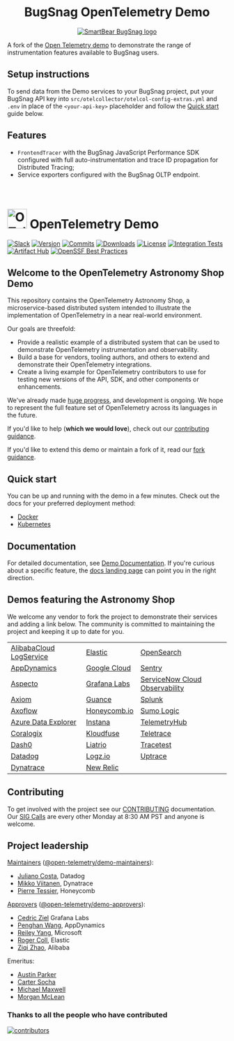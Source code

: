 <!-- markdownlint-disable-next-line -->
<div align="center">
  <h1>BugSnag OpenTelemetry Demo</h1>
  <a href="https://www.bugsnag.com">
    <picture>
      <source media="(prefers-color-scheme: dark)" srcset="https://assets.smartbear.com/m/3dab7e6cf880aa2b/original/BugSnag-Repository-Header-Dark.svg">
      <img alt="SmartBear BugSnag logo" src="https://assets.smartbear.com/m/3945e02cdc983893/original/BugSnag-Repository-Header-Light.svg">
    </picture>
  </a>
</div>

A fork of the [Open Telemetry demo](https://github.com/open-telemetry/opentelemetry-demo) 
to demonstrate the range of instrumentation features available to BugSnag users.

## Setup instructions

To send data from the Demo services to your BugSnag project, put your BugSnag
API key into `src/otelcollector/otelcol-config-extras.yml` and `.env` in place
of the `<your-api-key>` placeholder and follow the [Quick start](#quick-start) 
guide below.

## Features

- `FrontendTracer` with the BugSnag JavaScript Performance SDK configured
with full auto-instrumentation and trace ID propagation for Distributed Tracing;
- Service exporters configured with the BugSnag OLTP endpoint.

<br />

<!-- markdownlint-disable-next-line -->
# <img src="https://opentelemetry.io/img/logos/opentelemetry-logo-nav.png" alt="OTel logo" width="45"> OpenTelemetry Demo

[![Slack](https://img.shields.io/badge/slack-@cncf/otel/demo-brightgreen.svg?logo=slack)](https://cloud-native.slack.com/archives/C03B4CWV4DA)
[![Version](https://img.shields.io/github/v/release/open-telemetry/opentelemetry-demo?color=blueviolet)](https://github.com/open-telemetry/opentelemetry-demo/releases)
[![Commits](https://img.shields.io/github/commits-since/open-telemetry/opentelemetry-demo/latest?color=ff69b4&include_prereleases)](https://github.com/open-telemetry/opentelemetry-demo/graphs/commit-activity)
[![Downloads](https://img.shields.io/docker/pulls/otel/demo)](https://hub.docker.com/r/otel/demo)
[![License](https://img.shields.io/badge/License-Apache_2.0-blue.svg?color=red)](https://github.com/open-telemetry/opentelemetry-demo/blob/main/LICENSE)
[![Integration Tests](https://github.com/open-telemetry/opentelemetry-demo/actions/workflows/run-integration-tests.yml/badge.svg)](https://github.com/open-telemetry/opentelemetry-demo/actions/workflows/run-integration-tests.yml)
[![Artifact Hub](https://img.shields.io/endpoint?url=https://artifacthub.io/badge/repository/opentelemetry-demo)](https://artifacthub.io/packages/helm/opentelemetry-helm/opentelemetry-demo)
[![OpenSSF Best Practices](https://www.bestpractices.dev/projects/9247/badge)](https://www.bestpractices.dev/en/projects/9247)

## Welcome to the OpenTelemetry Astronomy Shop Demo

This repository contains the OpenTelemetry Astronomy Shop, a microservice-based
distributed system intended to illustrate the implementation of OpenTelemetry in
a near real-world environment.

Our goals are threefold:

- Provide a realistic example of a distributed system that can be used to
  demonstrate OpenTelemetry instrumentation and observability.
- Build a base for vendors, tooling authors, and others to extend and
  demonstrate their OpenTelemetry integrations.
- Create a living example for OpenTelemetry contributors to use for testing new
  versions of the API, SDK, and other components or enhancements.

We've already made [huge
progress](https://github.com/open-telemetry/opentelemetry-demo/blob/main/CHANGELOG.md),
and development is ongoing. We hope to represent the full feature set of
OpenTelemetry across its languages in the future.

If you'd like to help (**which we would love**), check out our [contributing
guidance](./CONTRIBUTING.md).

If you'd like to extend this demo or maintain a fork of it, read our
[fork guidance](https://opentelemetry.io/docs/demo/forking/).

## Quick start

You can be up and running with the demo in a few minutes. Check out the docs for
your preferred deployment method:

- [Docker](https://opentelemetry.io/docs/demo/docker_deployment/)
- [Kubernetes](https://opentelemetry.io/docs/demo/kubernetes_deployment/)

## Documentation

For detailed documentation, see [Demo Documentation][docs]. If you're curious
about a specific feature, the [docs landing page][docs] can point you in the
right direction.

## Demos featuring the Astronomy Shop

We welcome any vendor to fork the project to demonstrate their services and
adding a link below. The community is committed to maintaining the project and
keeping it up to date for you.

|                           |                |                                  |
|---------------------------|----------------|----------------------------------|
| [AlibabaCloud LogService] | [Elastic]      | [OpenSearch]                     |
| [AppDynamics]             | [Google Cloud] | [Sentry]                         |
| [Aspecto]                 | [Grafana Labs] | [ServiceNow Cloud Observability] |
| [Axiom]                   | [Guance]       | [Splunk]                         |
| [Axoflow]                 | [Honeycomb.io] | [Sumo Logic]                     |
| [Azure Data Explorer]     | [Instana]      | [TelemetryHub]                   |
| [Coralogix]               | [Kloudfuse]    | [Teletrace]                      |
| [Dash0]                   | [Liatrio]      | [Tracetest]                      |
| [Datadog]                 | [Logz.io]      | [Uptrace]                        |
| [Dynatrace]               | [New Relic]    |                                  |

## Contributing

To get involved with the project see our [CONTRIBUTING](CONTRIBUTING.md)
documentation. Our [SIG Calls](CONTRIBUTING.md#join-a-sig-call) are every other
Monday at 8:30 AM PST and anyone is welcome.

## Project leadership

[Maintainers](https://github.com/open-telemetry/community/blob/main/guides/contributor/membership.md#maintainer)
([@open-telemetry/demo-maintainers](https://github.com/orgs/open-telemetry/teams/demo-maintainers)):

- [Juliano Costa](https://github.com/julianocosta89), Datadog
- [Mikko Viitanen](https://github.com/mviitane), Dynatrace
- [Pierre Tessier](https://github.com/puckpuck), Honeycomb

[Approvers](https://github.com/open-telemetry/community/blob/main/guides/contributor/membership.md#approver)
([@open-telemetry/demo-approvers](https://github.com/orgs/open-telemetry/teams/demo-approvers)):

- [Cedric Ziel](https://github.com/cedricziel) Grafana Labs
- [Penghan Wang](https://github.com/wph95), AppDynamics
- [Reiley Yang](https://github.com/reyang), Microsoft
- [Roger Coll](https://github.com/rogercoll), Elastic
- [Ziqi Zhao](https://github.com/fatsheep9146), Alibaba

Emeritus:

- [Austin Parker](https://github.com/austinlparker)
- [Carter Socha](https://github.com/cartersocha)
- [Michael Maxwell](https://github.com/mic-max)
- [Morgan McLean](https://github.com/mtwo)

### Thanks to all the people who have contributed

[![contributors](https://contributors-img.web.app/image?repo=open-telemetry/opentelemetry-demo)](https://github.com/open-telemetry/opentelemetry-demo/graphs/contributors)

[docs]: https://opentelemetry.io/docs/demo/

<!-- Links for Demos featuring the Astronomy Shop section -->

[AlibabaCloud LogService]: https://github.com/aliyun-sls/opentelemetry-demo
[AppDynamics]: https://www.appdynamics.com/blog/cloud/how-to-observe-opentelemetry-demo-app-in-appdynamics-cloud/
[Aspecto]: https://github.com/aspecto-io/opentelemetry-demo
[Axiom]: https://play.axiom.co/axiom-play-qf1k/dashboards/otel.traces.otel-demo-traces
[Axoflow]: https://axoflow.com/opentelemetry-support-in-more-detail-in-axosyslog-and-syslog-ng/
[Azure Data Explorer]: https://github.com/Azure/Azure-kusto-opentelemetry-demo
[Coralogix]: https://coralogix.com/blog/configure-otel-demo-send-telemetry-data-coralogix
[Dash0]: https://github.com/dash0hq/opentelemetry-demo
[Datadog]: https://docs.datadoghq.com/opentelemetry/guide/otel_demo_to_datadog
[Dynatrace]: https://www.dynatrace.com/news/blog/opentelemetry-demo-application-with-dynatrace/
[Elastic]: https://github.com/elastic/opentelemetry-demo
[Google Cloud]: https://github.com/GoogleCloudPlatform/opentelemetry-demo
[Grafana Labs]: https://github.com/grafana/opentelemetry-demo
[Guance]: https://github.com/GuanceCloud/opentelemetry-demo
[Honeycomb.io]: https://github.com/honeycombio/opentelemetry-demo
[Instana]: https://github.com/instana/opentelemetry-demo
[Kloudfuse]: https://github.com/kloudfuse/opentelemetry-demo
[Liatrio]: https://github.com/liatrio/opentelemetry-demo
[Logz.io]: https://logz.io/learn/how-to-run-opentelemetry-demo-with-logz-io/
[New Relic]: https://github.com/newrelic/opentelemetry-demo
[OpenSearch]: https://github.com/opensearch-project/opentelemetry-demo
[Sentry]: https://github.com/getsentry/opentelemetry-demo
[ServiceNow Cloud Observability]: https://docs.lightstep.com/otel/quick-start-operator#send-data-from-the-opentelemetry-demo
[Splunk]: https://github.com/signalfx/opentelemetry-demo
[Sumo Logic]: https://www.sumologic.com/blog/common-opentelemetry-demo-application/
[TelemetryHub]: https://github.com/TelemetryHub/opentelemetry-demo/tree/telemetryhub-backend
[Teletrace]: https://github.com/teletrace/opentelemetry-demo
[Tracetest]: https://github.com/kubeshop/opentelemetry-demo
[Uptrace]: https://github.com/uptrace/uptrace/tree/master/example/opentelemetry-demo
